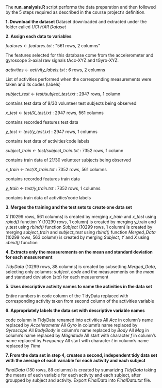 The **run_analysis.R** script performs the data preparation and then followed by the 5 steps required as described in the course project’s definition.

**1. Download the dataset**
Dataset downloaded and extracted under the folder called _UCI HAR Dataset_

**2. Assign each data to variables**

_features_ <- _features.txt_ : "561 rows, 2 columns"

The features selected for this database come from the accelerometer and gyroscope 3-axial raw signals tAcc-XYZ and tGyro-XYZ.

_activities_ <- _activity_labels.txt_ : 6 rows, 2 columns

List of activities performed when the corresponding measurements were taken and its codes (labels)

_subject_test_ <- _test/subject_test.txt_ : 2947 rows, 1 column

contains test data of 9/30 volunteer test subjects being observed

_x_test_ <- _test/X_test.txt_ : 2947 rows, 561 columns

contains recorded features test data

_y_test_ <- _test/y_test.txt_ : 2947 rows, 1 columns

contains test data of activities’code labels

_subject_train_ <- _test/subject_train.txt_ : 7352 rows, 1 column

contains train data of 21/30 volunteer subjects being observed

_x_train_ <- _test/X_train.txt_ : 7352 rows, 561 columns

contains recorded features train data

_y_train_ <- _test/y_train.txt_ : 7352 rows, 1 columns

contains train data of activities’code labels

**3. Merges the training and the test sets to create one data set**

_X_ (10299 rows, 561 columns) is created by merging _x_train_ and _x_test_ using _rbind()_ function
_Y_ (10299 rows, 1 column) is created by merging y_train and y_test using _rbind()_ function
_Subject_ (10299 rows, 1 column) is created by merging _subject_train_ and _subject_test_ using _rbind()_ function
_Merged_Data_ (10299 rows, 563 column) is created by merging _Subject_, _Y_ and _X_ using _cbind()_ function

**4. Extracts only the measurements on the mean and standard deviation for each measurement**

_TidyData_ (10299 rows, 88 columns) is created by subsetting _Merged_Data_, selecting only columns: _subject_, _code_ and the measurements on the _mean_ and standard deviation (_std_) for each measurement

**5. Uses descriptive activity names to name the activities in the data set**

Entire numbers in code column of the TidyData replaced with corresponding activity taken from second column of the activities variable

**6. Appropriately labels the data set with descriptive variable names**

code column in TidyData renamed into activities
All _Acc_ in column’s name replaced by _Accelerometer_
All _Gyro_ in column’s name replaced by _Gyroscope_
All _BodyBody_ in column’s name replaced by _Body_
All _Mag_ in column’s name replaced by _Magnitude_
All start with character _f_ in column’s name replaced by _Frequency_
All start with character _t_ in column’s name replaced by _Time_

**7. From the data set in step 4, creates a second, independent tidy data set with the average of each variable for each activity and each subject**

_FinalData_ (180 rows, 88 columns) is created by sumarizing _TidyData_ taking the means of each variable for each activity and each subject, after groupped by subject and activity.
Export _FinalData_ into _FinalData.txt_ file.
